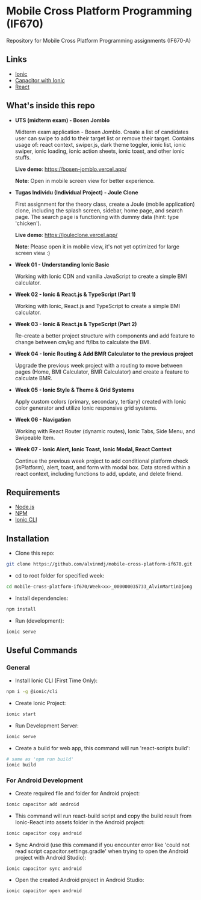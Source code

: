# Mobile Cross Platform Programming (IF670)

Repository for Mobile Cross Platform Programming assignments (IF670-A)

## Links

- [Ionic](https://ionicframework.com/)
- [Capacitor with Ionic](https://capacitorjs.com/docs/getting-started/with-ionic)
- [React](https://reactjs.org/)

## What's inside this repo

- **UTS (midterm exam) - Bosen Jomblo**
  
  Midterm exam application - Bosen Jomblo. Create a list of candidates user can swipe to add to their target list or remove their target. Contains usage of: react context, swiper.js, dark theme toggler, ionic list, ionic swiper, ionic loading, ionic action sheets, ionic toast, and other ionic stuffs.
  
  **Live demo**: https://bosen-jomblo.vercel.app/
  
  **Note**: Open in mobile screen view for better experience.

- **Tugas Individu (Individual Project) - Joule Clone**
  
  First assignment for the theory class, create a Joule (mobile application) clone, including the splash screen, sidebar, home page, and search page. The search page is functioning with dummy data (hint: type 'chicken').
  
  **Live demo**: https://jouleclone.vercel.app/
  
  **Note**: Please open it in mobile view, it's not yet optimized for large screen view :)

- **Week 01 - Understanding Ionic Basic**

  Working with Ionic CDN and vanilla JavaScript to create a simple BMI calculator.

- **Week 02 - Ionic & React.js & TypeScript (Part 1)**
  
  Working with Ionic, React.js and TypeScript to create a simple BMI calculator.

- **Week 03 - Ionic & React.js & TypeScript (Part 2)**
  
  Re-create a better project structure with components and add feature to change between cm/kg and ft/lbs to calculate the BMI.
  
- **Week 04 - Ionic Routing & Add BMR Calculator to the previous project**

  Upgrade the previous week project with a routing to move between pages (Home, BMI Calculator, BMR Calculator) and create a feature to calculate BMR.
  
- **Week 05 - Ionic Style & Theme & Grid Systems**

  Apply custom colors (primary, secondary, tertiary) created with Ionic color generator and utilize Ionic responsive grid systems.
  
- **Week 06 - Navigation**

  Working with React Router (dynamic routes), Ionic Tabs, Side Menu, and Swipeable Item.
  
- **Week 07 - Ionic Alert, Ionic Toast, Ionic Modal, React Context**

  Continue the previous week project to add conditional platform check (isPlatform), alert, toast, and form with modal box. Data stored within a react context, including functions to add, update, and delete friend.

## Requirements

- [Node.js](https://nodejs.org/)
- [NPM](https://www.npmjs.com/)
- [Ionic CLI](https://ionicframework.com/docs/)

## Installation

- Clone this repo:
```sh
git clone https://github.com/alvinmdj/mobile-cross-platform-if670.git
```

- cd to root folder for specified week:
```sh
cd mobile-cross-platform-if670/Week<xx>_000000035733_AlvinMartinDjong
```

- Install dependencies:
```sh
npm install
```

- Run (development):
```sh
ionic serve
```

## Useful Commands

### General

- Install Ionic CLI (First Time Only):
```sh
npm i -g @ionic/cli
```

- Create Ionic Project:
```sh
ionic start
```

- Run Development Server:
```sh
ionic serve
```

- Create a build for web app, this command will run 'react-scripts build':
```sh
# same as 'npm run build'
ionic build
```

### For Android Development

- Create required file and folder for Android project:
```sh
ionic capacitor add android
```

- This command will run react-build script and copy the build result from Ionic-React into assets folder in the Android project:
```sh
ionic capacitor copy android
```

- Sync Android (use this command if you encounter error like 'could not read script capacitor.settings.gradle' when trying to open the Android project with Android Studio):
```
ionic capacitor sync android
```

- Open the created Android project in Android Studio:
```sh
ionic capacitor open android
```
